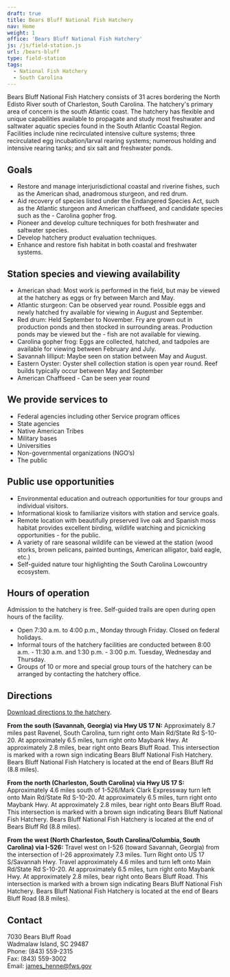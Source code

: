 ```yaml
---
draft: true
title: Bears Bluff National Fish Hatchery
nav: Home
weight: 1
office: 'Bears Bluff National Fish Hatchery'
js: /js/field-station.js
url: /bears-bluff
type: field-station
tags:
  - National Fish Hatchery
  - South Carolina
---
```


Bears Bluff National Fish Hatchery consists of 31 acres bordering the North Edisto River south of Charleston, South Carolina. The hatchery's primary area of concern is the south Atlantic coast. The hatchery has flexible and unique capabilities available to propagate and study most freshwater and saltwater aquatic species found in the South Atlantic Coastal Region. Facilities include nine recirculated intensive culture systems; three recirculated egg incubation/larval rearing systems; numerous holding and intensive rearing tanks; and six salt and freshwater ponds.

## Goals

- Restore and manage interjurisdictional coastal and riverine fishes, such as the American shad, anadromous sturgeon, and red drum.
- Aid recovery of species listed under the Endangered Species Act, such as the Atlantic sturgeon and American chaffseed, and candidate species such as the - Carolina gopher frog.
- Pioneer and develop culture techniques for both freshwater and saltwater species.
- Develop hatchery product evaluation techniques.
- Enhance and restore fish habitat in both coastal and freshwater systems.

## Station species and viewing availability

- American shad: Most work is performed in the field, but may be viewed at the hatchery as eggs or fry between March and May.
- Atlantic sturgeon: Can be observed year round. Possible eggs and newly hatched fry available for viewing in August and September.
- Red drum: Held September to November. Fry are grown out in production ponds and then stocked in surrounding areas. Production ponds may be viewed but the - fish are not available for viewing.
- Carolina gopher frog: Eggs are collected, hatched, and tadpoles are available for viewing  between February and July.
- Savannah lilliput: Maybe seen on station between May and August.
- Eastern Oyster: Oyster shell collection station is open year round. Reef builds typically occur between May and September
- American Chaffseed - Can be seen year round

## We provide services to

- Federal agencies including other Service program offices
- State agencies
- Native American Tribes
- Military bases
- Universities
- Non-governmental organizations (NGO’s)
- The public

## Public use opportunities

- Environmental education and outreach opportunities for tour groups and individual visitors.
- Informational kiosk to familiarize visitors with station and service goals.
- Remote location with beautifully preserved live oak and Spanish moss habitat provides excellent birding, wildlife watching and picnicking opportunities - for the public.
- A variety of rare seasonal wildlife can be viewed at the station (wood storks, brown pelicans, painted buntings, American alligator, bald eagle, etc.)
- Self-guided nature tour highlighting the South Carolina Lowcountry ecosystem.

## Hours of operation

Admission to the hatchery is free. Self-guided trails are open during open hours of the facility.

- Open 7:30 a.m. to 4:00 p.m., Monday through Friday. Closed on federal holidays.
- Informal tours of the hatchery facilities are conducted between 8:00 a.m. - 11:30 a.m. and 1:30 p.m. - 3:00 p.m. Tuesday, Wednesday and Thursday.
- Groups of 10 or more and special group tours of the hatchery can be arranged by contacting the hatchery office.

## Directions

[Download directions to the hatchery](https://www.google.com/maps/dir//7030+Bears+Bluff+Rd,+Wadmalaw+Island,+SC+29487/@32.6441176,-80.2532278,17z/data=!4m8!4m7!1m0!1m5!1m1!1s0x88fc28f2664818c5:0x3d49086849c34906!2m2!1d-80.2510391!2d32.6441131).

**From the south (Savannah, Georgia) via Hwy US 17 N:** Approximately 8.7 miles past Ravenel, South Carolina, turn right onto Main Rd/State Rd S-10-20. At approximately 6.5 miles, turn right onto Maybank Hwy. At approximately 2.8 miles, bear right onto Bears Bluff Road. This intersection is marked with a rown sign indicating Bears Bluff National Fish Hatchery. Bears Bluff National Fish Hatchery is located at the end of Bears Bluff Rd (8.8 miles).

**From the north (Charleston, South Carolina) via Hwy US 17 S:** Approximately 4.6 miles south of 1-526/Mark Clark Expressway turn left onto Main Rd/State Rd S-10-20. At approximately 6.5 miles, turn right onto Maybank Hwy. At approximately 2.8 miles, bear right onto Bears Bluff Road. This intersection is marked with a brown sign indicating Bears Bluff National Fish Hatchery. Bears Bluff National Fish Hatchery is located at the end of Bears Bluff Rd (8.8 miles).

**From the west (North Charleston, South Carolina/Columbia, South Carolina) via I-526:** Travel west on I-526 (toward Savannah, Georgia) from the intersection of I-26 approximately 7.3 miles. Turn Right onto US 17 S/Savannah Hwy. Travel approximately 4.6 miles and turn left onto Main Rd/State Rd S-10-20. At approximately 6.5 miles, turn right onto Maybank Hwy. At approximately 2.8 miles, bear right onto Bears Bluff Road. This intersection is marked with a brown sign indicating Bears Bluff National Fish Hatchery. Bears Bluff National Fish Hatchery is located at the end of Bears Bluff Road (8.8 miles).

## Contact

7030 Bears Bluff Road  
Wadmalaw Island, SC 29487  
Phone: (843) 559-2315  
Fax: (843) 559-3002  
Email: [james_henne@fws.gov](mailto:james_henne@fws.gov)
